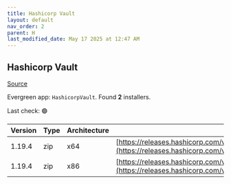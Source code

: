 ```yaml
---
title: Hashicorp Vault
layout: default
nav_order: 2
parent: H
last_modified_date: May 17 2025 at 12:47 AM
---
```


## Hashicorp Vault

[Source](https://www.vaultproject.io/)

Evergreen app: `HashicorpVault`. Found **2** installers.

Last check: 🟢

| Version | Type | Architecture | URI                                                                                                                                                      |
| ------- | ---- | ------------ | -------------------------------------------------------------------------------------------------------------------------------------------------------- |
| 1.19.4  | zip  | x64          | [https://releases.hashicorp.com/vault/1.19.4/vault_1.19.4_windows_amd64.zip](https://releases.hashicorp.com/vault/1.19.4/vault_1.19.4_windows_amd64.zip) |
| 1.19.4  | zip  | x86          | [https://releases.hashicorp.com/vault/1.19.4/vault_1.19.4_windows_386.zip](https://releases.hashicorp.com/vault/1.19.4/vault_1.19.4_windows_386.zip)     |

